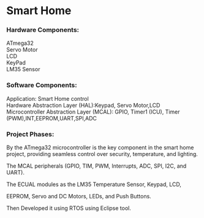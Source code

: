 # Smart Home
<h3>Hardware Components:</h3>
ATmega32<br>
Servo Motor<br>
LCD<br>
KeyPad<br>
LM35 Sensor<br>

<h3>Software Components:</h3>
Application: Smart Home control <br>
Hardware Abstraction Layer (HAL):Keypad, Servo Motor,LCD <br>
Microcontroller Abstraction Layer (MCAL): GPIO, Timer1 (ICU), Timer (PWM),INT,EEPROM,UART,SPI,ADC <br>

<h3>Project Phases:</h3>
By the ATmega32 microcontroller is the key component in the smart home project, providing seamless control over security, temperature, and lighting.

The MCAL peripherals (GPIO, TIM, PWM, Interrupts, ADC, SPI, I2C, and UART).

The ECUAL modules as the LM35 Temperature Sensor, Keypad, LCD,

EEPROM, Servo and DC Motors, LEDs, and Push Buttons.

Then Developed it using RTOS using Eclipse tool.
